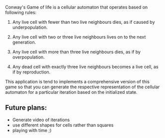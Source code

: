Conway's Game of life is a cellular automaton that operates based on following rules:

  1. Any live cell with fewer than two live neighbours dies, as if caused by underpopulation.
  
  2. Any live cell with two or three live neighbours lives on to the next generation.

  3. Any live cell with more than three live neighbours dies, as if by overpopulation.
  
  4. Any dead cell with exactly three live neighbours becomes a live cell, as if by reproduction.

This application is tend to implements a comprehensive version of this game so that you can generate the respective representation of the cellular automaton for
a particular iteration based on the initialized state.

## Future plans:

- Generate video of iterations
- use different shapes for cells rather than squares
- playing with time ;)  
